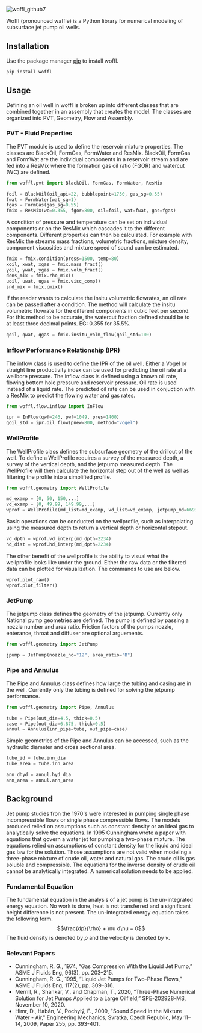 ![woffl_github7](https://github.com/kwellis/woffl/assets/62774251/8b80146f-a503-4576-8f43-f1aa45d93a05)

Woffl (pronounced waffle) is a Python library for numerical modeling of subsurface jet pump oil wells.   

## Installation   

Use the package manager [pip](https://pip.pypa.io/en/stable/) to install woffl.   

```bash
pip install woffl
```   
## Usage   
Defining an oil well in woffl is broken up into different classes that are combined together in an assembly that creates the model. The classes are organized into PVT, Geometry, Flow and Assembly.   

### PVT - Fluid Properties   
The PVT module is used to define the reservoir mixture properties. The classes are BlackOil, FormGas, FormWater and ResMix. BlackOil, FormGas and FormWat are the individual components in a reservoir stream and are fed into a ResMix where the formation gas oil ratio (FGOR) and watercut (WC) are defined.   

```python
from woffl.pvt import BlackOil, FormGas, FormWater, ResMix

foil = BlackOil(oil_api=22, bubblepoint=1750, gas_sg=0.55)
fwat = FormWater(wat_sg=1)
fgas = FormGas(gas_sg=0.55)
fmix = ResMix(wc=0.355, fgor=800, oil=foil, wat=fwat, gas=fgas)
```
A condition of pressure and temperature can be set on individual components or on the ResMix which cascades it to the different components. Different properties can then be calculated. For example with ResMix the streams mass fractions, volumetric fractions, mixture density, component viscosities and mixture speed of sound can be estimated.   

```python
fmix = fmix.condition(press=1500, temp=80)
xoil, xwat, xgas = fmix.mass_fract()
yoil, ywat, ygas = fmix.volm_fract()
dens_mix = fmix.rho_mix()
uoil, uwat, ugas = fmix.visc_comp()
snd_mix = fmix.cmix()
```
If the reader wants to calculate the insitu volumetric flowrates, an oil rate can be passed after a condition. The method will calculate the insitu volumetric flowrate for the different components in cubic feet per second. For this method to be accurate, the watercut fraction defined should be to at least three decimal points. EG: 0.355 for 35.5%.    

```python
qoil, qwat, qgas = fmix.insitu_volm_flow(qoil_std=100)
```
### Inflow Performance Relationship (IPR)   

The inflow class is used to define the IPR of the oil well. Either a Vogel or straight line productivity index can be used for predicting the oil rate at a wellbore pressure. The inflow class is defined using a known oil rate, flowing bottom hole pressure and reservoir pressure. Oil rate is used instead of a liquid rate. The predicted oil rate can be used in conjuction with a ResMix to predict the flowing water and gas rates.   

```python
from woffl.flow.inflow import InFlow

ipr = InFlow(qwf=246, pwf=1049, pres=1400)
qoil_std = ipr.oil_flow(pnew=800, method="vogel")
```
### WellProfile   

The WellProfile class defines the subsurface geometry of the drillout of the well. To define a WellProfile requires a survey of the measured depth, a survey of the vertical depth, and the jetpump measured depth. The WellProfile will then calculate the horizontal step out of the well as well as filtering the profile into a simplified profile.   
```python
from woffl.geometry import WellProfile

md_examp = [0, 50, 150,...]
vd_examp = [0, 49.99, 149.99,...]
wprof = WellProfile(md_list=md_examp, vd_list=vd_examp, jetpump_md=6693)
```
Basic operations can be conducted on the wellprofile, such as interpolating using the measured depth to return a vertical depth or horizontal stepout.   

```python
vd_dpth = wprof.vd_interp(md_dpth=2234)
hd_dist = wprof.hd_interp(md_dpth=2234)
```
The other benefit of the wellprofile is the ability to visual what the wellprofile looks like under the ground. Either the raw data or the filtered data can be plotted for visualization. The commands to use are below.   

```python
wprof.plot_raw()
wprof.plot_filter()
```
### JetPump   

The jetpump class defines the geometry of the jetpump. Currently only National pump geometries are defined. The pump is defined by passing a nozzle number and area ratio. Friction factors of the pumps nozzle, enterance, throat and diffuser are optional arguements.   

```python
from woffl.geometry import JetPump

jpump = JetPump(nozzle_no="12", area_ratio="B")
```
### Pipe and Annulus   

The Pipe and Annulus class defines how large the tubing and casing are in the well. Currently only the tubing is defined for solving the jetpump performance.   

```python
from woffl.geometry import Pipe, Annulus

tube = Pipe(out_dia=4.5, thick=0.5)
case = Pipe(out_dia=6.875, thick=0.5)
annul = Annulus(inn_pipe=tube, out_pipe=case)
```
Simple geometries of the Pipe and Annulus can be accessed, such as the hydraulic diameter and cross sectional area.

```python
tube_id = tube.inn_dia
tube_area = tube.inn_area

ann_dhyd = annul.hyd_dia
ann_area = annul.ann_area
```

## Background
Jet pump studies fron the 1970's were interested in pumping single phase incompressible flows or single phase compressible flows. The models produced relied on assumptions such as constant density or an ideal gas to analytically solve the equations. In 1995 Cunningham wrote a paper with equations that govern a water jet for pumping a two-phase mixture. The equations relied on assumptions of constant density for the liquid and ideal gas law for the solution. Those assumptions are not valid when modeling a three-phase mixture of crude oil, water and natural gas. The crude oil is gas soluble and compressible. The equations for the inverse density of crude oil cannot be analytically integrated. A numerical solution needs to be applied.   
### Fundamental Equation
The fundamental equation in the analysis of a jet pump is the un-integrated energy equation. No work is done, heat is not transferred and a significant height difference is not present. The un-integrated energy equation takes the following form. 
$$\frac{dp}{\rho} + \nu d\nu = 0$$
The fluid density is denoted by $\rho$ and the velocity is denoted by $\nu$. 
### Relevant Papers   
- Cunningham, R. G., 1974, “Gas Compression With the Liquid Jet Pump,” ASME J Fluids Eng, 96(3), pp. 203–215.
- Cunningham, R. G., 1995, “Liquid Jet Pumps for Two-Phase Flows,” ASME J Fluids Eng, 117(2), pp. 309–316.
- Merrill, R., Shankar, V., and Chapman, T., 2020, “Three-Phase Numerical Solution for Jet Pumps Applied to a Large Oilfield,” SPE-202928-MS, November 10, 2020.
- Himr, D., Habán, V., Pochylý, F., 2009, "Sound Speed in the Mixture Water - Air," Engineering Mechanics, Svratka, Czech Republic, May 11–14, 2009, Paper 255, pp. 393-401. 

